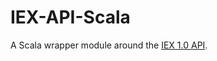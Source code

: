 # IEX-API-Scala
A Scala wrapper module around the [IEX 1.0 API](https://iextrading.com/developer/docs/). 
